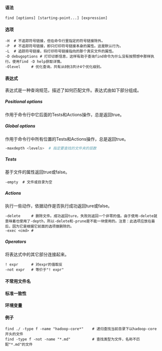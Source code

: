 #### 语法

`find [options] [starting-point...] [expression]`

#### 选项

```
-H	# 不追踪符号链接，但在命令行里指定的符号链接除外。
-P	# 不追踪符号链接，即只打印符号链接本身的属性。这是默认行为。
-L	# 追踪符号链接，将打印符号链接指向的那个真实文件的属性。
-D debugoptions	# 打印诊断信息，这样有助于查询find命令为什么没有按预想中那样执行。使用find -D help获取详情。
-Olevel		# 优化查询，共有从0到3共计4个优化级别。
```

#### 表达式

表达式是一种查询规范，描述了如何匹配文件。表达式由如下部分组成。

##### Positional options

作用于命令行中它后面的Tests和Actions操作，总是返回true。

##### Global options

作用于命令行中所有位置的Tests和Actions操作，总是返回true。

```bash
-maxdepth <levels>	# 指定要查找的文件夹的层数
```



##### Tests

基于文件的属性返回true或false。

```
-empty	# 文件或目录为空
```



##### Actions

执行一些动作，依据动作是否执行成功返回ture或false。

```
-delete		# 删除文件。成功返回ture，失败则返回一个非零的值。由于使用-delete就意味着也使用了-depth，所以-delete和-prune是不能一块使用的。注意：此选项应放在最后，因为它是根据它前面的选项做删除的。
-exec <cmd>	# 
```



##### Operators

将表达式中的其它部分连接起来。

```
! expr		# 对expr的值取反
-not expr	# 等价于"! expr" 
```



#### 不常用文件名

#### 标准一致性

#### 环境变量

#### 例子

```
find ./ -type f -name "hadoop-core*"	# 递归查找当前目录下以hadoop-core开头的文件
find -type f -not -name "*.md"			# 查找类型为文件，名称不匹配"*.md"的文件
```

